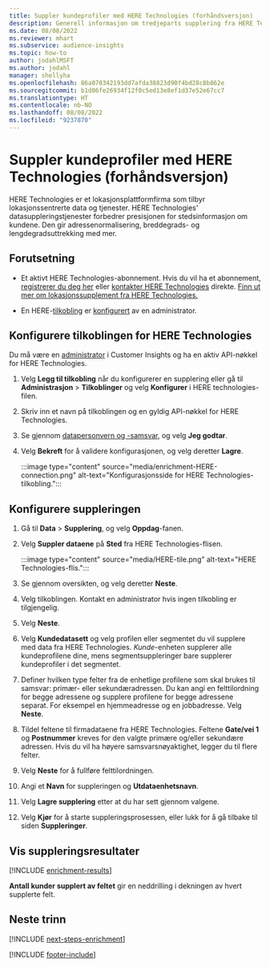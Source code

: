 ```yaml
---
title: Suppler kundeprofiler med HERE Technologies (forhåndsversjon)
description: Generell informasjon om tredjeparts supplering fra HERE Technologies.
ms.date: 08/08/2022
ms.reviewer: mhart
ms.subservice: audience-insights
ms.topic: how-to
author: jodahlMSFT
ms.author: jodahl
manager: shellyha
ms.openlocfilehash: 86a070342193dd7afda38823d90f4bd28c8b862e
ms.sourcegitcommit: b1d06fe26934f12f0c5ed13e8ef1d37e52e67cc7
ms.translationtype: HT
ms.contentlocale: nb-NO
ms.lasthandoff: 08/08/2022
ms.locfileid: "9237870"
---
```

# <a name="enrich-customer-profiles-with-here-technologies-preview"></a>Suppler kundeprofiler med HERE Technologies (forhåndsversjon)

HERE Technologies er et lokasjonsplattformfirma som tilbyr lokasjonssentrerte data og tjenester. HERE Technologies' datasuppleringstjenester forbedrer presisjonen for stedsinformasjon om kundene. Den gir adressenormalisering, breddegrads- og lengdegradsuttrekking med mer.

## <a name="prerequisites"></a>Forutsetning

- Et aktivt HERE Technologies-abonnement. Hvis du vil ha et abonnement, [registrerer du deg her](https://developer.here.com/sign-up?utm_medium=referral&utm_source=Microsoft-Dynamics-CI&create=Freemium-Basic) eller [kontakter HERE Technologies](https://developer.here.com/help?utm_medium=referral&utm_source=Microsoft-Dynamics-CI#how-can-we-help-you) direkte. [Finn ut mer om lokasjonssupplement fra HERE Technologies.](https://developer.here.com/location-enrichment?cid=Dev-MicrosoftDynamics-DB-0-Dev-&utm_source=MicrosoftDynamics&utm_medium=referral&utm_campaign=Online_Dev_ReferralMicrosoft)

- En HERE-[tilkobling](connections.md) er [konfigurert](#configure-the-connection-for-here-technologies) av en administrator.

## <a name="configure-the-connection-for-here-technologies"></a>Konfigurere tilkoblingen for HERE Technologies

Du må være en [administrator](permissions.md#admin) i Customer Insights og ha en aktiv API-nøkkel for HERE Technologies.

1. Velg **Legg til tilkobling** når du konfigurerer en supplering eller gå til **Administrasjon** > **Tilkoblinger** og velg **Konfigurer** i HERE technologies-filen.

1. Skriv inn et navn på tilkoblingen og en gyldig API-nøkkel for HERE Technologies.

1. Se gjennom [datapersonvern og -samsvar](connections.md#data-privacy-and-compliance), og velg **Jeg godtar**.

1. Velg **Bekreft** for å validere konfigurasjonen, og velg deretter **Lagre**.

   :::image type="content" source="media/enrichment-HERE-connection.png" alt-text="Konfigurasjonsside for HERE Technologies-tilkobling.":::

## <a name="configure-the-enrichment"></a>Konfigurere suppleringen

1. Gå til **Data** > **Supplering**, og velg **Oppdag**-fanen.

1. Velg **Suppler dataene** på **Sted** fra HERE Technologies-flisen.

   :::image type="content" source="media/HERE-tile.png" alt-text="HERE Technologies-flis.":::

1. Se gjennom oversikten, og velg deretter **Neste**.

1. Velg tilkoblingen. Kontakt en administrator hvis ingen tilkobling er tilgjengelig.

1. Velg **Neste**.

1. Velg **Kundedatasett** og velg profilen eller segmentet du vil supplere med data fra HERE Technologies. *Kunde*-enheten supplerer alle kundeprofilene dine, mens segmentsuppleringer bare supplerer kundeprofiler i det segmentet.

1. Definer hvilken type felter fra de enhetlige profilene som skal brukes til samsvar: primær- eller sekundæradressen. Du kan angi en felttilordning for begge adressene og supplere profilene for begge adressene separat. For eksempel en hjemmeadresse og en jobbadresse. Velg **Neste**.

1. Tildel feltene til firmadataene fra HERE Technologies. Feltene **Gate/vei 1** og **Postnummer** kreves for den valgte primære og/eller sekundære adressen. Hvis du vil ha høyere samsvarsnøyaktighet, legger du til flere felter.

1. Velg **Neste** for å fullføre felttilordningen.

1. Angi et **Navn** for suppleringen og **Utdataenhetsnavn**.

1. Velg **Lagre supplering** etter at du har sett gjennom valgene.

1. Velg **Kjør** for å starte suppleringsprosessen, eller lukk for å gå tilbake til siden **Suppleringer**.

## <a name="view-enrichment-results"></a>Vis suppleringsresultater

[!INCLUDE [enrichment-results](includes/enrichment-results.md)]

**Antall kunder supplert av feltet** gir en neddrilling i dekningen av hvert supplerte felt.

## <a name="next-steps"></a>Neste trinn

[!INCLUDE [next-steps-enrichment](includes/next-steps-enrichment.md)]

[!INCLUDE [footer-include](includes/footer-banner.md)]
